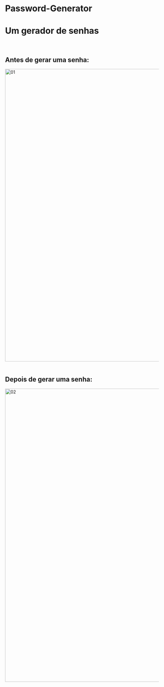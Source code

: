 # Password-Generator
<h1>Um gerador de senhas</h1>
<br>
<h2>Antes de gerar uma senha:</h2>
<img width="958" alt="01" src="https://github.com/Br3akLock/Password-Generator/assets/73664986/57a68b32-e429-4c77-bd2c-2829a4cf01dd">
<br>
<br>
<h2>Depois de gerar uma senha:</h2>
<img width="960" alt="02" src="https://github.com/Br3akLock/Password-Generator/assets/73664986/f5e173d1-60c6-4a6f-bbd1-3b5a7f544e6f">

